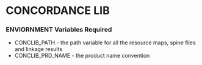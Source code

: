 # CONCORDANCE LIB

### ENVIORNMENT Variables Required

* CONCLIB_PATH - the path variable for all the resource maps, spine files and linkage results
* CONCLIB_PRD_NAME - the product name convention